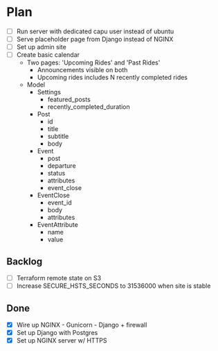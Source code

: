 # Plan

- [ ] Run server with dedicated capu user instead of ubuntu
- [ ] Serve placeholder page from Django instead of NGINX
- [ ] Set up admin site
- [ ] Create basic calendar
  - Two pages: 'Upcoming Rides' and 'Past Rides'
    - Announcements visible on both
    - Upcoming rides includes N recently completed rides
  - Model
    - Settings
      - featured_posts
      - recently_completed_duration
    - Post
      - id
      - title
      - subtitle
      - body
    - Event
      - post
      - departure
      - status
      - attributes
      - event_close
    - EventClose
      - event_id
      - body
      - attributes
    - EventAttribute
      - name
      - value


## Backlog

- [ ] Terraform remote state on S3
- [ ] Increase SECURE_HSTS_SECONDS to 31536000 when site is stable

## Done

- [x] Wire up NGINX - Gunicorn - Django + firewall
- [x] Set up Django with Postgres
- [x] Set up NGINX server w/ HTTPS